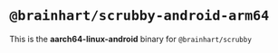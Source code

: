 # `@brainhart/scrubby-android-arm64`

This is the **aarch64-linux-android** binary for `@brainhart/scrubby`
